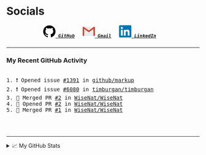 <!--TODO: Email a visible URL, add tools/languages as SVGS in codeblocks--->

<!--About Me--->


<!--Tools/Languages--->


<!--Contacts--->
<h1> Socials </h1>
<h5 align="center">
	<code><a href="https://github.com/WiseNat" title="GitHub Profile"><img alt="GitHub" width=32 src="res/github.svg"> GitHub</a></code>
	&emsp;
	<code><a href="mailto:nathan88wise@gmail.com"><img alt="Gmail" width=32 src="res/gmail.svg"> Gmail</a></code>
	&emsp;
	<code><a href="https://www.linkedin.com/in/nathan-w-5592ba1b5/" title="LinkedIn Profile"><img alt="LinkedIn" width=32 src="res/linkedin.svg"> LinkedIn</a></code>
	&emsp;
</h5>

---

<h3>My Recent GitHub Activity</h3>

<pre>
<!--START_SECTION:activity-->
1. ❗️ Opened issue <a href="https://github.com/github/markup/issues/1391">#1391</a> in <a href="https://github.com/github/markup">github/markup</a>
2. ❗️ Opened issue <a href="https://github.com/timburgan/timburgan/issues/6080">#6080</a> in <a href="https://github.com/timburgan/timburgan">timburgan/timburgan</a>
3. 🔽 Merged PR <a href="https://github.com/WiseNat/WiseNat/pull/2">#2</a> in <a href="https://github.com/WiseNat/WiseNat">WiseNat/WiseNat</a>
4. 📖 Opened PR <a href="https://github.com/WiseNat/WiseNat/pull/2">#2</a> in <a href="https://github.com/WiseNat/WiseNat">WiseNat/WiseNat</a>
5. 🔽 Merged PR <a href="https://github.com/WiseNat/WiseNat/pull/1">#1</a> in <a href="https://github.com/WiseNat/WiseNat">WiseNat/WiseNat</a>
<!--END_SECTION:activity-->
<!--END_SECTION:activity--></pre>

<br>

---

<!--GitHub Stats--->
<details>
	<summary>📈 My GitHub Stats</summary>
	<p align="center">
		<a href="https://github.com/anuraghazra/github-readme-stats">
			<img align="center" src="https://github-readme-stats.vercel.app/api?username=WiseNat&count_private=true&show_icons=true&title_color=009356&icon_color=75B79A" />
		</a>
	</p>
</details>

<!--**WiseNat/WiseNat** is a ✨ _special_ ✨ repository because its `README.md` (this file) appears on your GitHub profile.-->
